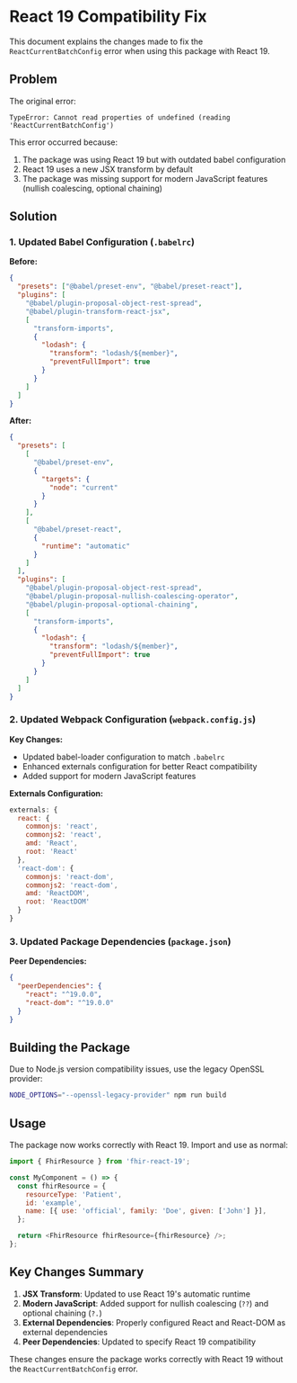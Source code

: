 # React 19 Compatibility Fix

This document explains the changes made to fix the `ReactCurrentBatchConfig` error when using this package with React 19.

## Problem

The original error:

```
TypeError: Cannot read properties of undefined (reading 'ReactCurrentBatchConfig')
```

This error occurred because:

1. The package was using React 19 but with outdated babel configuration
2. React 19 uses a new JSX transform by default
3. The package was missing support for modern JavaScript features (nullish coalescing, optional chaining)

## Solution

### 1. Updated Babel Configuration (`.babelrc`)

**Before:**

```json
{
  "presets": ["@babel/preset-env", "@babel/preset-react"],
  "plugins": [
    "@babel/plugin-proposal-object-rest-spread",
    "@babel/plugin-transform-react-jsx",
    [
      "transform-imports",
      {
        "lodash": {
          "transform": "lodash/${member}",
          "preventFullImport": true
        }
      }
    ]
  ]
}
```

**After:**

```json
{
  "presets": [
    [
      "@babel/preset-env",
      {
        "targets": {
          "node": "current"
        }
      }
    ],
    [
      "@babel/preset-react",
      {
        "runtime": "automatic"
      }
    ]
  ],
  "plugins": [
    "@babel/plugin-proposal-object-rest-spread",
    "@babel/plugin-proposal-nullish-coalescing-operator",
    "@babel/plugin-proposal-optional-chaining",
    [
      "transform-imports",
      {
        "lodash": {
          "transform": "lodash/${member}",
          "preventFullImport": true
        }
      }
    ]
  ]
}
```

### 2. Updated Webpack Configuration (`webpack.config.js`)

**Key Changes:**

- Updated babel-loader configuration to match `.babelrc`
- Enhanced externals configuration for better React compatibility
- Added support for modern JavaScript features

**Externals Configuration:**

```javascript
externals: {
  react: {
    commonjs: 'react',
    commonjs2: 'react',
    amd: 'React',
    root: 'React'
  },
  'react-dom': {
    commonjs: 'react-dom',
    commonjs2: 'react-dom',
    amd: 'ReactDOM',
    root: 'ReactDOM'
  }
}
```

### 3. Updated Package Dependencies (`package.json`)

**Peer Dependencies:**

```json
{
  "peerDependencies": {
    "react": "^19.0.0",
    "react-dom": "^19.0.0"
  }
}
```

## Building the Package

Due to Node.js version compatibility issues, use the legacy OpenSSL provider:

```bash
NODE_OPTIONS="--openssl-legacy-provider" npm run build
```

## Usage

The package now works correctly with React 19. Import and use as normal:

```javascript
import { FhirResource } from 'fhir-react-19';

const MyComponent = () => {
  const fhirResource = {
    resourceType: 'Patient',
    id: 'example',
    name: [{ use: 'official', family: 'Doe', given: ['John'] }],
  };

  return <FhirResource fhirResource={fhirResource} />;
};
```

## Key Changes Summary

1. **JSX Transform**: Updated to use React 19's automatic runtime
2. **Modern JavaScript**: Added support for nullish coalescing (`??`) and optional chaining (`?.`)
3. **External Dependencies**: Properly configured React and React-DOM as external dependencies
4. **Peer Dependencies**: Updated to specify React 19 compatibility

These changes ensure the package works correctly with React 19 without the `ReactCurrentBatchConfig` error.
